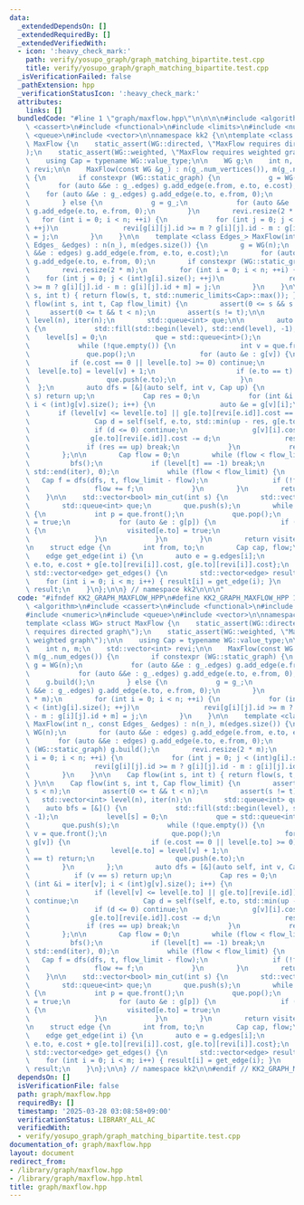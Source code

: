 ```yaml
---
data:
  _extendedDependsOn: []
  _extendedRequiredBy: []
  _extendedVerifiedWith:
  - icon: ':heavy_check_mark:'
    path: verify/yosupo_graph/graph_matching_bipartite.test.cpp
    title: verify/yosupo_graph/graph_matching_bipartite.test.cpp
  _isVerificationFailed: false
  _pathExtension: hpp
  _verificationStatusIcon: ':heavy_check_mark:'
  attributes:
    links: []
  bundledCode: "#line 1 \"graph/maxflow.hpp\"\n\n\n\n#include <algorithm>\n#include\
    \ <cassert>\n#include <functional>\n#include <limits>\n#include <numeric>\n#include\
    \ <queue>\n#include <vector>\n\nnamespace kk2 {\n\ntemplate <class WG> struct\
    \ MaxFlow {\n    static_assert(WG::directed, \"MaxFlow requires directed graph\"\
    );\n    static_assert(WG::weighted, \"MaxFlow requires weighted graph\");\n\n\
    \    using Cap = typename WG::value_type;\n\n    WG g;\n    int n, m;\n    std::vector<int>\
    \ revi;\n\n    MaxFlow(const WG &g_) : n(g_.num_vertices()), m(g_.num_edges())\
    \ {\n        if constexpr (WG::static_graph) {\n            g = WG(n);\n     \
    \       for (auto &&e : g_.edges) g.add_edge(e.from, e.to, e.cost);\n        \
    \    for (auto &&e : g_.edges) g.add_edge(e.to, e.from, 0);\n            g.build();\n\
    \        } else {\n            g = g_;\n            for (auto &&e : g_.edges)\
    \ g.add_edge(e.to, e.from, 0);\n        }\n        revi.resize(2 * m);\n     \
    \   for (int i = 0; i < n; ++i) {\n            for (int j = 0; j < (int)g[i].size();\
    \ ++j)\n                revi[g[i][j].id >= m ? g[i][j].id - m : g[i][j].id + m]\
    \ = j;\n        }\n    }\n\n    template <class Edges_> MaxFlow(int n_, const\
    \ Edges_ &edges) : n(n_), m(edges.size()) {\n        g = WG(n);\n        for (auto\
    \ &&e : edges) g.add_edge(e.from, e.to, e.cost);\n        for (auto &&e : edges)\
    \ g.add_edge(e.to, e.from, 0);\n        if constexpr (WG::static_graph) g.build();\n\
    \        revi.resize(2 * m);\n        for (int i = 0; i < n; ++i) {\n        \
    \    for (int j = 0; j < (int)g[i].size(); ++j)\n                revi[g[i][j].id\
    \ >= m ? g[i][j].id - m : g[i][j].id + m] = j;\n        }\n    }\n\n    Cap flow(int\
    \ s, int t) { return flow(s, t, std::numeric_limits<Cap>::max()); }\n\n    Cap\
    \ flow(int s, int t, Cap flow_limit) {\n        assert(0 <= s && s < n);\n   \
    \     assert(0 <= t && t < n);\n        assert(s != t);\n\n        std::vector<int>\
    \ level(n), iter(n);\n        std::queue<int> que;\n\n        auto bfs = [&]()\
    \ {\n            std::fill(std::begin(level), std::end(level), -1);\n        \
    \    level[s] = 0;\n            que = std::queue<int>();\n            que.push(s);\n\
    \            while (!que.empty()) {\n                int v = que.front();\n  \
    \              que.pop();\n                for (auto &e : g[v]) {\n          \
    \          if (e.cost == 0 || level[e.to] >= 0) continue;\n                  \
    \  level[e.to] = level[v] + 1;\n                    if (e.to == t) return;\n \
    \                   que.push(e.to);\n                }\n            }\n      \
    \  };\n        auto dfs = [&](auto self, int v, Cap up) {\n            if (v ==\
    \ s) return up;\n            Cap res = 0;\n            for (int &i = iter[v];\
    \ i < (int)g[v].size(); i++) {\n                auto &e = g[v][i];\n         \
    \       if (level[v] <= level[e.to] || g[e.to][revi[e.id]].cost == 0) continue;\n\
    \                Cap d = self(self, e.to, std::min(up - res, g[e.to][revi[e.id]].cost));\n\
    \                if (d <= 0) continue;\n                g[v][i].cost += d;\n \
    \               g[e.to][revi[e.id]].cost -= d;\n                res += d;\n  \
    \              if (res == up) break;\n            }\n            return res;\n\
    \        };\n\n        Cap flow = 0;\n        while (flow < flow_limit) {\n  \
    \          bfs();\n            if (level[t] == -1) break;\n            std::fill(std::begin(iter),\
    \ std::end(iter), 0);\n            while (flow < flow_limit) {\n             \
    \   Cap f = dfs(dfs, t, flow_limit - flow);\n                if (!f) break;\n\
    \                flow += f;\n            }\n        }\n        return flow;\n\
    \    }\n\n    std::vector<bool> min_cut(int s) {\n        std::vector<bool> visited(n);\n\
    \        std::queue<int> que;\n        que.push(s);\n        while (!que.empty())\
    \ {\n            int p = que.front();\n            que.pop();\n            visited[p]\
    \ = true;\n            for (auto &e : g[p]) {\n                if (e.cost && !visited[e.to])\
    \ {\n                    visited[e.to] = true;\n                    que.push(e.to);\n\
    \                }\n            }\n        }\n        return visited;\n    }\n\
    \n    struct edge {\n        int from, to;\n        Cap cap, flow;\n    };\n\n\
    \    edge get_edge(int i) {\n        auto e = g.edges[i];\n        return edge{e.from,\
    \ e.to, e.cost + g[e.to][revi[i]].cost, g[e.to][revi[i]].cost};\n    }\n\n   \
    \ std::vector<edge> get_edges() {\n        std::vector<edge> result(m);\n    \
    \    for (int i = 0; i < m; i++) { result[i] = get_edge(i); }\n        return\
    \ result;\n    }\n};\n\n} // namespace kk2\n\n\n"
  code: "#ifndef KK2_GRAPH_MAXFLOW_HPP\n#define KK2_GRAPH_MAXFLOW_HPP 1\n\n#include\
    \ <algorithm>\n#include <cassert>\n#include <functional>\n#include <limits>\n\
    #include <numeric>\n#include <queue>\n#include <vector>\n\nnamespace kk2 {\n\n\
    template <class WG> struct MaxFlow {\n    static_assert(WG::directed, \"MaxFlow\
    \ requires directed graph\");\n    static_assert(WG::weighted, \"MaxFlow requires\
    \ weighted graph\");\n\n    using Cap = typename WG::value_type;\n\n    WG g;\n\
    \    int n, m;\n    std::vector<int> revi;\n\n    MaxFlow(const WG &g_) : n(g_.num_vertices()),\
    \ m(g_.num_edges()) {\n        if constexpr (WG::static_graph) {\n           \
    \ g = WG(n);\n            for (auto &&e : g_.edges) g.add_edge(e.from, e.to, e.cost);\n\
    \            for (auto &&e : g_.edges) g.add_edge(e.to, e.from, 0);\n        \
    \    g.build();\n        } else {\n            g = g_;\n            for (auto\
    \ &&e : g_.edges) g.add_edge(e.to, e.from, 0);\n        }\n        revi.resize(2\
    \ * m);\n        for (int i = 0; i < n; ++i) {\n            for (int j = 0; j\
    \ < (int)g[i].size(); ++j)\n                revi[g[i][j].id >= m ? g[i][j].id\
    \ - m : g[i][j].id + m] = j;\n        }\n    }\n\n    template <class Edges_>\
    \ MaxFlow(int n_, const Edges_ &edges) : n(n_), m(edges.size()) {\n        g =\
    \ WG(n);\n        for (auto &&e : edges) g.add_edge(e.from, e.to, e.cost);\n \
    \       for (auto &&e : edges) g.add_edge(e.to, e.from, 0);\n        if constexpr\
    \ (WG::static_graph) g.build();\n        revi.resize(2 * m);\n        for (int\
    \ i = 0; i < n; ++i) {\n            for (int j = 0; j < (int)g[i].size(); ++j)\n\
    \                revi[g[i][j].id >= m ? g[i][j].id - m : g[i][j].id + m] = j;\n\
    \        }\n    }\n\n    Cap flow(int s, int t) { return flow(s, t, std::numeric_limits<Cap>::max());\
    \ }\n\n    Cap flow(int s, int t, Cap flow_limit) {\n        assert(0 <= s &&\
    \ s < n);\n        assert(0 <= t && t < n);\n        assert(s != t);\n\n     \
    \   std::vector<int> level(n), iter(n);\n        std::queue<int> que;\n\n    \
    \    auto bfs = [&]() {\n            std::fill(std::begin(level), std::end(level),\
    \ -1);\n            level[s] = 0;\n            que = std::queue<int>();\n    \
    \        que.push(s);\n            while (!que.empty()) {\n                int\
    \ v = que.front();\n                que.pop();\n                for (auto &e :\
    \ g[v]) {\n                    if (e.cost == 0 || level[e.to] >= 0) continue;\n\
    \                    level[e.to] = level[v] + 1;\n                    if (e.to\
    \ == t) return;\n                    que.push(e.to);\n                }\n    \
    \        }\n        };\n        auto dfs = [&](auto self, int v, Cap up) {\n \
    \           if (v == s) return up;\n            Cap res = 0;\n            for\
    \ (int &i = iter[v]; i < (int)g[v].size(); i++) {\n                auto &e = g[v][i];\n\
    \                if (level[v] <= level[e.to] || g[e.to][revi[e.id]].cost == 0)\
    \ continue;\n                Cap d = self(self, e.to, std::min(up - res, g[e.to][revi[e.id]].cost));\n\
    \                if (d <= 0) continue;\n                g[v][i].cost += d;\n \
    \               g[e.to][revi[e.id]].cost -= d;\n                res += d;\n  \
    \              if (res == up) break;\n            }\n            return res;\n\
    \        };\n\n        Cap flow = 0;\n        while (flow < flow_limit) {\n  \
    \          bfs();\n            if (level[t] == -1) break;\n            std::fill(std::begin(iter),\
    \ std::end(iter), 0);\n            while (flow < flow_limit) {\n             \
    \   Cap f = dfs(dfs, t, flow_limit - flow);\n                if (!f) break;\n\
    \                flow += f;\n            }\n        }\n        return flow;\n\
    \    }\n\n    std::vector<bool> min_cut(int s) {\n        std::vector<bool> visited(n);\n\
    \        std::queue<int> que;\n        que.push(s);\n        while (!que.empty())\
    \ {\n            int p = que.front();\n            que.pop();\n            visited[p]\
    \ = true;\n            for (auto &e : g[p]) {\n                if (e.cost && !visited[e.to])\
    \ {\n                    visited[e.to] = true;\n                    que.push(e.to);\n\
    \                }\n            }\n        }\n        return visited;\n    }\n\
    \n    struct edge {\n        int from, to;\n        Cap cap, flow;\n    };\n\n\
    \    edge get_edge(int i) {\n        auto e = g.edges[i];\n        return edge{e.from,\
    \ e.to, e.cost + g[e.to][revi[i]].cost, g[e.to][revi[i]].cost};\n    }\n\n   \
    \ std::vector<edge> get_edges() {\n        std::vector<edge> result(m);\n    \
    \    for (int i = 0; i < m; i++) { result[i] = get_edge(i); }\n        return\
    \ result;\n    }\n};\n\n} // namespace kk2\n\n#endif // KK2_GRAPH_MAXFLOW_HPP\n"
  dependsOn: []
  isVerificationFile: false
  path: graph/maxflow.hpp
  requiredBy: []
  timestamp: '2025-03-28 03:08:58+09:00'
  verificationStatus: LIBRARY_ALL_AC
  verifiedWith:
  - verify/yosupo_graph/graph_matching_bipartite.test.cpp
documentation_of: graph/maxflow.hpp
layout: document
redirect_from:
- /library/graph/maxflow.hpp
- /library/graph/maxflow.hpp.html
title: graph/maxflow.hpp
---
```

